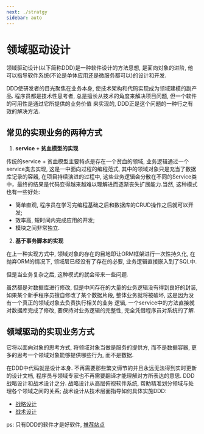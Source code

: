 ```yaml
---
next: ./stratgy
sidebar: auto
---
```


# 领域驱动设计

领域驱动设计(以下简称DDD)是一种软件设计的方法思想, 是面向对象的进阶, 他可以指导软件系统(不论是单体应用还是微服务都可以)的设计和开发.

DDD使研发者的目光聚焦在业务本身, 使技术架构和代码实现成为领域建模的副产品. 程序员都是技术性思考者, 总是擅长从技术的角度来解决项目问题, 但一个软件的可用性是通过它所提供的业务价值
来实现的, DDD正是这个问题的一种行之有效的解决方法.

## 常见的实现业务的两种方式

1. **service + 贫血模型的实现**

传统的service + 贫血模型主要特点是存在一个贫血的领域, 业务逻辑通过一个service类去实现, 这是一中面向过程的编程范式, 其中的领域对象只是充当了数据库记录的容器, 在项目持续演进的过程中, 
这些业务逻辑会分散在不同的Service类中，最终的结果是代码变得越来越难以理解进而逐渐丧失扩展能力.当然, 这种模式也有一些好处:

- 简单直观, 程序员在学习完编程基础之后和数据库的CRUD操作之后就可以开发; 
- 效率高, 短时间内完成应用的开发; 
- 模块之间非常独立.

2. **基于事务脚本的实现**

在上一种实现方式中, 领域对象的存在的目地即让ORM框架进行一次性持久化, 在抛弃ORM的情况下, 领域层已经没有了存在的必要, 业务逻辑直接嵌入到了SQL中. 

但是当业务复杂之后, 这种模式的就会带来一些问题.

虽然都是对数据库进行修改, 但是中间存在的大量的业务逻辑没有得到良好的封装, 如果某个新手程序员擅自修改了某个数据片段, 整体业务就将被破坏, 这是因为没有一个真正的领域对象去负责执行相关的业务
逻辑, 一个service中的方法直接就对数据库完成了修改, 要保持对业务逻辑的完整性, 完全凭借程序员对系统的了解. 

## 领域驱动的实现业务方式

它将以面向对象的思考方式, 将领域对象当做是服务的提供方, 而不是数据容器, 更多的思考一个领域对象能够提供哪些行为, 而不是数据.  

在DDD中代码就是设计本身. 不再需要那些繁文缛节的并且永远无法得到实时更新的设计文档, 程序员与领域专家也不再需要翻译才能理解对方所表达的意思. DDD战略设计和战术设计之分. 
战略设计从高层俯视软件系统, 帮助精准划分领域与处理各个领域之间的关系; 战术设计从技术层面指导如何具体实施DDD: 

- [战略设计](./stratgy.md)
- [战术设计](./tactics.md)


ps: 只有DDD的软件才是好软件, [推荐站点](https://insights.thoughtworks.cn/)

 




